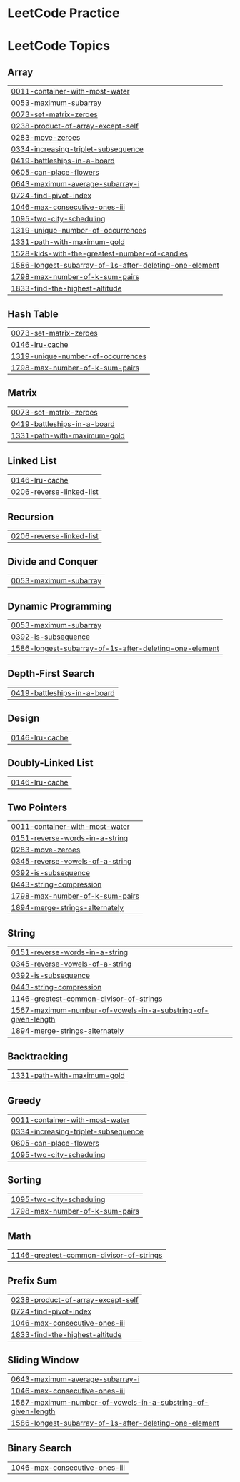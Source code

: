 # LeetCode Practice
<!---LeetCode Topics Start-->
# LeetCode Topics
## Array
|  |
| ------- |
| [0011-container-with-most-water](https://github.com/ritikgi/Data-Structures-and-Algorithms/tree/master/0011-container-with-most-water) |
| [0053-maximum-subarray](https://github.com/ritikgi/LeetCode/tree/master/0053-maximum-subarray) |
| [0073-set-matrix-zeroes](https://github.com/ritikgi/LeetCode/tree/master/0073-set-matrix-zeroes) |
| [0238-product-of-array-except-self](https://github.com/ritikgi/Data-Structures-and-Algorithms/tree/master/0238-product-of-array-except-self) |
| [0283-move-zeroes](https://github.com/ritikgi/Data-Structures-and-Algorithms/tree/master/0283-move-zeroes) |
| [0334-increasing-triplet-subsequence](https://github.com/ritikgi/Data-Structures-and-Algorithms/tree/master/0334-increasing-triplet-subsequence) |
| [0419-battleships-in-a-board](https://github.com/ritikgi/LeetCode/tree/master/0419-battleships-in-a-board) |
| [0605-can-place-flowers](https://github.com/ritikgi/Data-Structures-and-Algorithms/tree/master/0605-can-place-flowers) |
| [0643-maximum-average-subarray-i](https://github.com/ritikgi/Data-Structures-and-Algorithms/tree/master/0643-maximum-average-subarray-i) |
| [0724-find-pivot-index](https://github.com/ritikgi/Data-Structures-and-Algorithms/tree/master/0724-find-pivot-index) |
| [1046-max-consecutive-ones-iii](https://github.com/ritikgi/Data-Structures-and-Algorithms/tree/master/1046-max-consecutive-ones-iii) |
| [1095-two-city-scheduling](https://github.com/ritikgi/Data-Structures-and-Algorithms/tree/master/1095-two-city-scheduling) |
| [1319-unique-number-of-occurrences](https://github.com/ritikgi/Data-Structures-and-Algorithms/tree/master/1319-unique-number-of-occurrences) |
| [1331-path-with-maximum-gold](https://github.com/ritikgi/Data-Structures-and-Algorithms/tree/master/1331-path-with-maximum-gold) |
| [1528-kids-with-the-greatest-number-of-candies](https://github.com/ritikgi/Data-Structures-and-Algorithms/tree/master/1528-kids-with-the-greatest-number-of-candies) |
| [1586-longest-subarray-of-1s-after-deleting-one-element](https://github.com/ritikgi/Data-Structures-and-Algorithms/tree/master/1586-longest-subarray-of-1s-after-deleting-one-element) |
| [1798-max-number-of-k-sum-pairs](https://github.com/ritikgi/Data-Structures-and-Algorithms/tree/master/1798-max-number-of-k-sum-pairs) |
| [1833-find-the-highest-altitude](https://github.com/ritikgi/Data-Structures-and-Algorithms/tree/master/1833-find-the-highest-altitude) |
## Hash Table
|  |
| ------- |
| [0073-set-matrix-zeroes](https://github.com/ritikgi/LeetCode/tree/master/0073-set-matrix-zeroes) |
| [0146-lru-cache](https://github.com/ritikgi/Data-Structures-and-Algorithms/tree/master/0146-lru-cache) |
| [1319-unique-number-of-occurrences](https://github.com/ritikgi/Data-Structures-and-Algorithms/tree/master/1319-unique-number-of-occurrences) |
| [1798-max-number-of-k-sum-pairs](https://github.com/ritikgi/Data-Structures-and-Algorithms/tree/master/1798-max-number-of-k-sum-pairs) |
## Matrix
|  |
| ------- |
| [0073-set-matrix-zeroes](https://github.com/ritikgi/LeetCode/tree/master/0073-set-matrix-zeroes) |
| [0419-battleships-in-a-board](https://github.com/ritikgi/LeetCode/tree/master/0419-battleships-in-a-board) |
| [1331-path-with-maximum-gold](https://github.com/ritikgi/Data-Structures-and-Algorithms/tree/master/1331-path-with-maximum-gold) |
## Linked List
|  |
| ------- |
| [0146-lru-cache](https://github.com/ritikgi/Data-Structures-and-Algorithms/tree/master/0146-lru-cache) |
| [0206-reverse-linked-list](https://github.com/ritikgi/LeetCode/tree/master/0206-reverse-linked-list) |
## Recursion
|  |
| ------- |
| [0206-reverse-linked-list](https://github.com/ritikgi/LeetCode/tree/master/0206-reverse-linked-list) |
## Divide and Conquer
|  |
| ------- |
| [0053-maximum-subarray](https://github.com/ritikgi/LeetCode/tree/master/0053-maximum-subarray) |
## Dynamic Programming
|  |
| ------- |
| [0053-maximum-subarray](https://github.com/ritikgi/LeetCode/tree/master/0053-maximum-subarray) |
| [0392-is-subsequence](https://github.com/ritikgi/Data-Structures-and-Algorithms/tree/master/0392-is-subsequence) |
| [1586-longest-subarray-of-1s-after-deleting-one-element](https://github.com/ritikgi/Data-Structures-and-Algorithms/tree/master/1586-longest-subarray-of-1s-after-deleting-one-element) |
## Depth-First Search
|  |
| ------- |
| [0419-battleships-in-a-board](https://github.com/ritikgi/LeetCode/tree/master/0419-battleships-in-a-board) |
## Design
|  |
| ------- |
| [0146-lru-cache](https://github.com/ritikgi/Data-Structures-and-Algorithms/tree/master/0146-lru-cache) |
## Doubly-Linked List
|  |
| ------- |
| [0146-lru-cache](https://github.com/ritikgi/Data-Structures-and-Algorithms/tree/master/0146-lru-cache) |
## Two Pointers
|  |
| ------- |
| [0011-container-with-most-water](https://github.com/ritikgi/Data-Structures-and-Algorithms/tree/master/0011-container-with-most-water) |
| [0151-reverse-words-in-a-string](https://github.com/ritikgi/Data-Structures-and-Algorithms/tree/master/0151-reverse-words-in-a-string) |
| [0283-move-zeroes](https://github.com/ritikgi/Data-Structures-and-Algorithms/tree/master/0283-move-zeroes) |
| [0345-reverse-vowels-of-a-string](https://github.com/ritikgi/Data-Structures-and-Algorithms/tree/master/0345-reverse-vowels-of-a-string) |
| [0392-is-subsequence](https://github.com/ritikgi/Data-Structures-and-Algorithms/tree/master/0392-is-subsequence) |
| [0443-string-compression](https://github.com/ritikgi/Data-Structures-and-Algorithms/tree/master/0443-string-compression) |
| [1798-max-number-of-k-sum-pairs](https://github.com/ritikgi/Data-Structures-and-Algorithms/tree/master/1798-max-number-of-k-sum-pairs) |
| [1894-merge-strings-alternately](https://github.com/ritikgi/Data-Structures-and-Algorithms/tree/master/1894-merge-strings-alternately) |
## String
|  |
| ------- |
| [0151-reverse-words-in-a-string](https://github.com/ritikgi/Data-Structures-and-Algorithms/tree/master/0151-reverse-words-in-a-string) |
| [0345-reverse-vowels-of-a-string](https://github.com/ritikgi/Data-Structures-and-Algorithms/tree/master/0345-reverse-vowels-of-a-string) |
| [0392-is-subsequence](https://github.com/ritikgi/Data-Structures-and-Algorithms/tree/master/0392-is-subsequence) |
| [0443-string-compression](https://github.com/ritikgi/Data-Structures-and-Algorithms/tree/master/0443-string-compression) |
| [1146-greatest-common-divisor-of-strings](https://github.com/ritikgi/Data-Structures-and-Algorithms/tree/master/1146-greatest-common-divisor-of-strings) |
| [1567-maximum-number-of-vowels-in-a-substring-of-given-length](https://github.com/ritikgi/Data-Structures-and-Algorithms/tree/master/1567-maximum-number-of-vowels-in-a-substring-of-given-length) |
| [1894-merge-strings-alternately](https://github.com/ritikgi/Data-Structures-and-Algorithms/tree/master/1894-merge-strings-alternately) |
## Backtracking
|  |
| ------- |
| [1331-path-with-maximum-gold](https://github.com/ritikgi/Data-Structures-and-Algorithms/tree/master/1331-path-with-maximum-gold) |
## Greedy
|  |
| ------- |
| [0011-container-with-most-water](https://github.com/ritikgi/Data-Structures-and-Algorithms/tree/master/0011-container-with-most-water) |
| [0334-increasing-triplet-subsequence](https://github.com/ritikgi/Data-Structures-and-Algorithms/tree/master/0334-increasing-triplet-subsequence) |
| [0605-can-place-flowers](https://github.com/ritikgi/Data-Structures-and-Algorithms/tree/master/0605-can-place-flowers) |
| [1095-two-city-scheduling](https://github.com/ritikgi/Data-Structures-and-Algorithms/tree/master/1095-two-city-scheduling) |
## Sorting
|  |
| ------- |
| [1095-two-city-scheduling](https://github.com/ritikgi/Data-Structures-and-Algorithms/tree/master/1095-two-city-scheduling) |
| [1798-max-number-of-k-sum-pairs](https://github.com/ritikgi/Data-Structures-and-Algorithms/tree/master/1798-max-number-of-k-sum-pairs) |
## Math
|  |
| ------- |
| [1146-greatest-common-divisor-of-strings](https://github.com/ritikgi/Data-Structures-and-Algorithms/tree/master/1146-greatest-common-divisor-of-strings) |
## Prefix Sum
|  |
| ------- |
| [0238-product-of-array-except-self](https://github.com/ritikgi/Data-Structures-and-Algorithms/tree/master/0238-product-of-array-except-self) |
| [0724-find-pivot-index](https://github.com/ritikgi/Data-Structures-and-Algorithms/tree/master/0724-find-pivot-index) |
| [1046-max-consecutive-ones-iii](https://github.com/ritikgi/Data-Structures-and-Algorithms/tree/master/1046-max-consecutive-ones-iii) |
| [1833-find-the-highest-altitude](https://github.com/ritikgi/Data-Structures-and-Algorithms/tree/master/1833-find-the-highest-altitude) |
## Sliding Window
|  |
| ------- |
| [0643-maximum-average-subarray-i](https://github.com/ritikgi/Data-Structures-and-Algorithms/tree/master/0643-maximum-average-subarray-i) |
| [1046-max-consecutive-ones-iii](https://github.com/ritikgi/Data-Structures-and-Algorithms/tree/master/1046-max-consecutive-ones-iii) |
| [1567-maximum-number-of-vowels-in-a-substring-of-given-length](https://github.com/ritikgi/Data-Structures-and-Algorithms/tree/master/1567-maximum-number-of-vowels-in-a-substring-of-given-length) |
| [1586-longest-subarray-of-1s-after-deleting-one-element](https://github.com/ritikgi/Data-Structures-and-Algorithms/tree/master/1586-longest-subarray-of-1s-after-deleting-one-element) |
## Binary Search
|  |
| ------- |
| [1046-max-consecutive-ones-iii](https://github.com/ritikgi/Data-Structures-and-Algorithms/tree/master/1046-max-consecutive-ones-iii) |
<!---LeetCode Topics End-->